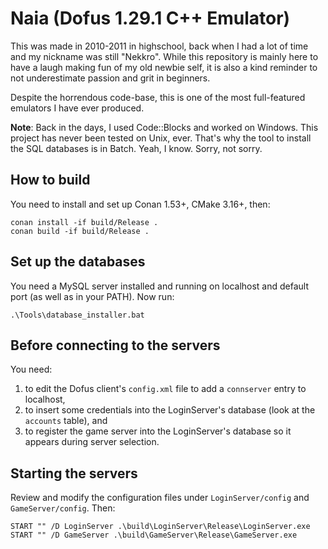 Naia (Dofus 1.29.1 C++ Emulator)
================================

This was made in 2010-2011 in highschool, back when I had a lot of time and my nickname was still "Nekkro". While this repository is mainly here to have a laugh making fun of my old newbie self, it is also a kind reminder to not underestimate passion and grit in beginners.

Despite the horrendous code-base, this is one of the most full-featured emulators I have ever produced.

**Note**: Back in the days, I used Code::Blocks and worked on Windows. This project has never been tested on Unix, ever. That's why the tool to install the SQL databases is in Batch. Yeah, I know. Sorry, not sorry.

## How to build

You need to install and set up Conan 1.53+, CMake 3.16+, then:

```shell
conan install -if build/Release .
conan build -if build/Release .
```

## Set up the databases

You need a MySQL server installed and running on localhost and default port (as well as in your PATH). Now run:

```shell
.\Tools\database_installer.bat
```

## Before connecting to the servers

You need:
1. to edit the Dofus client's `config.xml` file to add a `connserver` entry to localhost,
2. to insert some credentials into the LoginServer's database (look at the `accounts` table), and
3. to register the game server into the LoginServer's database so it appears during server selection.

## Starting the servers

Review and modify the configuration files under `LoginServer/config` and `GameServer/config`. Then:

```shell
START "" /D LoginServer .\build\LoginServer\Release\LoginServer.exe
START "" /D GameServer .\build\GameServer\Release\GameServer.exe
```
